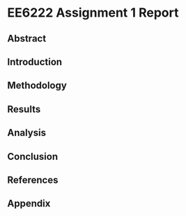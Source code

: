 # EE6222 Assignment 1 Report

## Abstract



## Introduction





## Methodology



## Results





## Analysis



## Conclusion



## References



## Appendix





